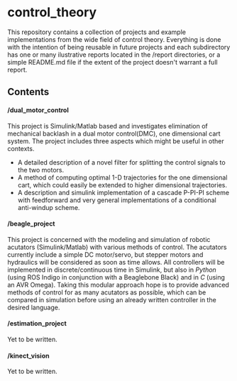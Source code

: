 # control_theory
This repository contains a collection of projects and example implementations from
the wide field of control theory. Everything is done with the intention of being
reusable in future projects and each subdirectory has one or many ilustrative
reports located in the /report directories, or a simple README.md file if the
extent of the project doesn't warrant a full report.

## Contents
#### /dual_motor_control
This project is Simulink/Matlab based and investigates elimination of mechanical
backlash in a dual motor control(DMC), one dimensional cart system. The project
includes three aspects which might be useful in other contexts.
* A detailed description of a novel filter for splitting the control signals to
  the two motors.
* A method of computing optimal 1-D trajectories for the one dimensional cart,
  which could easily be extended to higher dimensional trajectories.
* A description and simulink implementation of a cascade P-PI-PI scheme with
  feedforward and very general implementations of a conditional anti-windup
  scheme.

#### /beagle_project
This project is concerned with the modeling and simulation of robotic acutators
(Simulink/Matlab) with various methods of control. The acutators currently
include a simple DC motor/servo, but stepper motors and hydraulics will be
considered as soon as time allows. All controllers will be implemented in
discrete/continuous time in Simulink, but also in *Python* (using ROS Indigo
in conjunction with a Beaglebone Black) and in *C* (using an AVR Omega). Taking
this modular approach hope is to provide advanced methods of control for as many
acutators as possible, which can be compared in simulation before using an already
written controller in the desired language.

#### /estimation_project
Yet to be written.

#### /kinect_vision
Yet to be written.